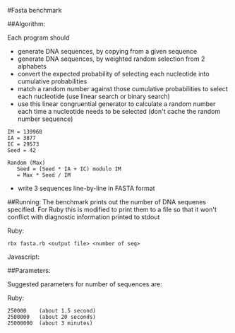 #Fasta benchmark

##Algorithm:

Each program should

* generate DNA sequences, by copying from a given sequence
* generate DNA sequences, by weighted random selection from 2 alphabets
* convert the expected probability of selecting each nucleotide into cumulative probabilities
* match a random number against those cumulative probabilities to select each nucleotide (use linear search or binary search)
* use this linear congruential generator to calculate a random number each time a nucleotide needs to be selected (don't cache the random number sequence)

```
IM = 139968
IA = 3877
IC = 29573
Seed = 42
 	
Random (Max)
   Seed = (Seed * IA + IC) modulo IM
   = Max * Seed / IM
```

* write 3 sequences line-by-line in FASTA format

##Running:
The benchmark prints out the number of DNA sequenes specified.  For Ruby this is modified to print them to a file so that it won't conflict with diagnostic information printed to stdout

Ruby:

    rbx fasta.rb <output file> <number of seq>

  
Javascript:


##Parameters:

Suggested parameters for number of sequences are:

Ruby:

    250000    (about 1.5 second)
    2500000   (about 20 seconds)
    25000000  (about 3 minutes)


